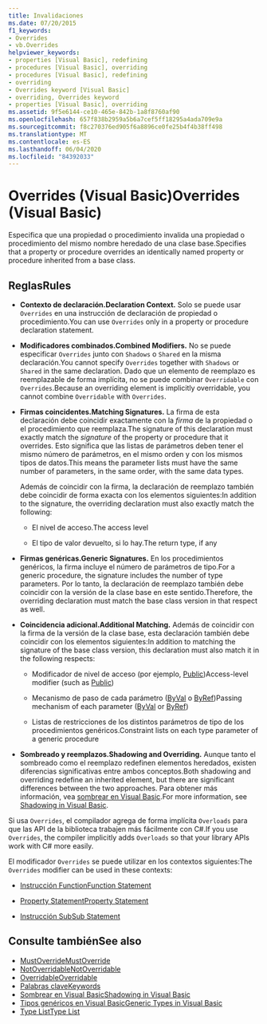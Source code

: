 ```yaml
---
title: Invalidaciones
ms.date: 07/20/2015
f1_keywords:
- Overrides
- vb.Overrides
helpviewer_keywords:
- properties [Visual Basic], redefining
- procedures [Visual Basic], overriding
- procedures [Visual Basic], redefining
- overriding
- Overrides keyword [Visual Basic]
- overriding, Overrides keyword
- properties [Visual Basic], overriding
ms.assetid: 9f5e6144-ce10-465e-842b-1a8f8760af90
ms.openlocfilehash: 657f838b2959a5b6a7cef5ff18295a4ada709e9a
ms.sourcegitcommit: f8c270376ed905f6a8896ce0fe25b4f4b38ff498
ms.translationtype: MT
ms.contentlocale: es-ES
ms.lasthandoff: 06/04/2020
ms.locfileid: "84392033"
---
```

# <a name="overrides-visual-basic"></a><span data-ttu-id="7e4a9-102">Overrides (Visual Basic)</span><span class="sxs-lookup"><span data-stu-id="7e4a9-102">Overrides (Visual Basic)</span></span>

<span data-ttu-id="7e4a9-103">Especifica que una propiedad o procedimiento invalida una propiedad o procedimiento del mismo nombre heredado de una clase base.</span><span class="sxs-lookup"><span data-stu-id="7e4a9-103">Specifies that a property or procedure overrides an identically named property or procedure inherited from a base class.</span></span>

## <a name="rules"></a><span data-ttu-id="7e4a9-104">Reglas</span><span class="sxs-lookup"><span data-stu-id="7e4a9-104">Rules</span></span>

- <span data-ttu-id="7e4a9-105">**Contexto de declaración.**</span><span class="sxs-lookup"><span data-stu-id="7e4a9-105">**Declaration Context.**</span></span> <span data-ttu-id="7e4a9-106">Solo se puede usar `Overrides` en una instrucción de declaración de propiedad o procedimiento.</span><span class="sxs-lookup"><span data-stu-id="7e4a9-106">You can use `Overrides` only in a property or procedure declaration statement.</span></span>

- <span data-ttu-id="7e4a9-107">**Modificadores combinados.**</span><span class="sxs-lookup"><span data-stu-id="7e4a9-107">**Combined Modifiers.**</span></span> <span data-ttu-id="7e4a9-108">No se puede especificar `Overrides` junto con `Shadows` o `Shared` en la misma declaración.</span><span class="sxs-lookup"><span data-stu-id="7e4a9-108">You cannot specify `Overrides` together with `Shadows` or `Shared` in the same declaration.</span></span> <span data-ttu-id="7e4a9-109">Dado que un elemento de reemplazo es reemplazable de forma implícita, no se puede combinar `Overridable` con `Overrides`.</span><span class="sxs-lookup"><span data-stu-id="7e4a9-109">Because an overriding element is implicitly overridable, you cannot combine `Overridable` with `Overrides`.</span></span>

- <span data-ttu-id="7e4a9-110">**Firmas coincidentes.**</span><span class="sxs-lookup"><span data-stu-id="7e4a9-110">**Matching Signatures.**</span></span> <span data-ttu-id="7e4a9-111">La firma de esta declaración debe coincidir exactamente con la *firma* de la propiedad o el procedimiento que reemplaza.</span><span class="sxs-lookup"><span data-stu-id="7e4a9-111">The signature of this declaration must exactly match the *signature* of the property or procedure that it overrides.</span></span> <span data-ttu-id="7e4a9-112">Esto significa que las listas de parámetros deben tener el mismo número de parámetros, en el mismo orden y con los mismos tipos de datos.</span><span class="sxs-lookup"><span data-stu-id="7e4a9-112">This means the parameter lists must have the same number of parameters, in the same order, with the same data types.</span></span>

  <span data-ttu-id="7e4a9-113">Además de coincidir con la firma, la declaración de reemplazo también debe coincidir de forma exacta con los elementos siguientes:</span><span class="sxs-lookup"><span data-stu-id="7e4a9-113">In addition to the signature, the overriding declaration must also exactly match the following:</span></span>

  - <span data-ttu-id="7e4a9-114">El nivel de acceso.</span><span class="sxs-lookup"><span data-stu-id="7e4a9-114">The access level</span></span>

  - <span data-ttu-id="7e4a9-115">El tipo de valor devuelto, si lo hay.</span><span class="sxs-lookup"><span data-stu-id="7e4a9-115">The return type, if any</span></span>

- <span data-ttu-id="7e4a9-116">**Firmas genéricas.**</span><span class="sxs-lookup"><span data-stu-id="7e4a9-116">**Generic Signatures.**</span></span> <span data-ttu-id="7e4a9-117">En los procedimientos genéricos, la firma incluye el número de parámetros de tipo.</span><span class="sxs-lookup"><span data-stu-id="7e4a9-117">For a generic procedure, the signature includes the number of type parameters.</span></span> <span data-ttu-id="7e4a9-118">Por lo tanto, la declaración de reemplazo también debe coincidir con la versión de la clase base en este sentido.</span><span class="sxs-lookup"><span data-stu-id="7e4a9-118">Therefore, the overriding declaration must match the base class version in that respect as well.</span></span>

- <span data-ttu-id="7e4a9-119">**Coincidencia adicional.**</span><span class="sxs-lookup"><span data-stu-id="7e4a9-119">**Additional Matching.**</span></span> <span data-ttu-id="7e4a9-120">Además de coincidir con la firma de la versión de la clase base, esta declaración también debe coincidir con los elementos siguientes:</span><span class="sxs-lookup"><span data-stu-id="7e4a9-120">In addition to matching the signature of the base class version, this declaration must also match it in the following respects:</span></span>

  - <span data-ttu-id="7e4a9-121">Modificador de nivel de acceso (por ejemplo, [Public](public.md))</span><span class="sxs-lookup"><span data-stu-id="7e4a9-121">Access-level modifier (such as [Public](public.md))</span></span>

  - <span data-ttu-id="7e4a9-122">Mecanismo de paso de cada parámetro ([ByVal](byval.md) o [ByRef](byref.md))</span><span class="sxs-lookup"><span data-stu-id="7e4a9-122">Passing mechanism of each parameter ([ByVal](byval.md) or [ByRef](byref.md))</span></span>

  - <span data-ttu-id="7e4a9-123">Listas de restricciones de los distintos parámetros de tipo de los procedimientos genéricos.</span><span class="sxs-lookup"><span data-stu-id="7e4a9-123">Constraint lists on each type parameter of a generic procedure</span></span>

- <span data-ttu-id="7e4a9-124">**Sombreado y reemplazos.**</span><span class="sxs-lookup"><span data-stu-id="7e4a9-124">**Shadowing and Overriding.**</span></span> <span data-ttu-id="7e4a9-125">Aunque tanto el sombreado como el reemplazo redefinen elementos heredados, existen diferencias significativas entre ambos conceptos.</span><span class="sxs-lookup"><span data-stu-id="7e4a9-125">Both shadowing and overriding redefine an inherited element, but there are significant differences between the two approaches.</span></span> <span data-ttu-id="7e4a9-126">Para obtener más información, vea [sombrear en Visual Basic](../../programming-guide/language-features/declared-elements/shadowing.md).</span><span class="sxs-lookup"><span data-stu-id="7e4a9-126">For more information, see [Shadowing in Visual Basic](../../programming-guide/language-features/declared-elements/shadowing.md).</span></span>

<span data-ttu-id="7e4a9-127">Si usa `Overrides`, el compilador agrega de forma implícita `Overloads` para que las API de la biblioteca trabajen más fácilmente con C#.</span><span class="sxs-lookup"><span data-stu-id="7e4a9-127">If you use `Overrides`, the compiler implicitly adds `Overloads` so that your library APIs work with C# more easily.</span></span>

<span data-ttu-id="7e4a9-128">El modificador `Overrides` se puede utilizar en los contextos siguientes:</span><span class="sxs-lookup"><span data-stu-id="7e4a9-128">The `Overrides` modifier can be used in these contexts:</span></span>

- [<span data-ttu-id="7e4a9-129">Instrucción Function</span><span class="sxs-lookup"><span data-stu-id="7e4a9-129">Function Statement</span></span>](../statements/function-statement.md)

- [<span data-ttu-id="7e4a9-130">Property Statement</span><span class="sxs-lookup"><span data-stu-id="7e4a9-130">Property Statement</span></span>](../statements/property-statement.md)

- [<span data-ttu-id="7e4a9-131">Instrucción Sub</span><span class="sxs-lookup"><span data-stu-id="7e4a9-131">Sub Statement</span></span>](../statements/sub-statement.md)

## <a name="see-also"></a><span data-ttu-id="7e4a9-132">Consulte también</span><span class="sxs-lookup"><span data-stu-id="7e4a9-132">See also</span></span>

- [<span data-ttu-id="7e4a9-133">MustOverride</span><span class="sxs-lookup"><span data-stu-id="7e4a9-133">MustOverride</span></span>](mustoverride.md)
- [<span data-ttu-id="7e4a9-134">NotOverridable</span><span class="sxs-lookup"><span data-stu-id="7e4a9-134">NotOverridable</span></span>](notoverridable.md)
- [<span data-ttu-id="7e4a9-135">Overridable</span><span class="sxs-lookup"><span data-stu-id="7e4a9-135">Overridable</span></span>](overridable.md)
- [<span data-ttu-id="7e4a9-136">Palabras clave</span><span class="sxs-lookup"><span data-stu-id="7e4a9-136">Keywords</span></span>](../keywords/index.md)
- [<span data-ttu-id="7e4a9-137">Sombrear en Visual Basic</span><span class="sxs-lookup"><span data-stu-id="7e4a9-137">Shadowing in Visual Basic</span></span>](../../programming-guide/language-features/declared-elements/shadowing.md)
- [<span data-ttu-id="7e4a9-138">Tipos genéricos en Visual Basic</span><span class="sxs-lookup"><span data-stu-id="7e4a9-138">Generic Types in Visual Basic</span></span>](../../programming-guide/language-features/data-types/generic-types.md)
- [<span data-ttu-id="7e4a9-139">Type List</span><span class="sxs-lookup"><span data-stu-id="7e4a9-139">Type List</span></span>](../statements/type-list.md)
